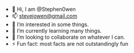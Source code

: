 - 👋 Hi, I am @Stephen0wen
- 📫 stevejowen@gmail.com
- 👀 I’m interested in some things.
- 🌱 I’m currently learning many things.
- 💞️ I’m looking to collaborate on whatever I can.
- ⚡ Fun fact: most facts are not outstandingly fun

<!---
Stephen0wen/Stephen0wen is a ✨ special ✨ repository because its `README.md` (this file) appears on your GitHub profile.
You can click the Preview link to take a look at your changes.
--->
